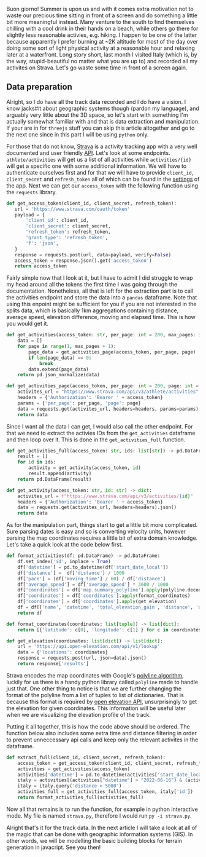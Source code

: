 <!-- # Visualizing Strava acitivities with ThreeJS -->

Buon giorno! 
Summer is upon us and with it comes extra motivation not to waste our precious time sitting in front of a screen and do something a little bit more meaningful instead.
Many venture to the south to find themselves chilling with a cool drink in their hands on a beach, while others go there for slightly less reasonable activies, e.g. hiking. I happen to be one of the latter because apparently I prefer burning at ~2K altitude for most of the day over doing some sort of light physical activity at a reasonable hour and relaxing later at a waterfront. Long story short, last month I visited Italy (which is, by the way, stupid-beautiful no matter what you are up to) and recorded all my activites on Strava.
Let's go waste some time in front of a screen again.

## Data preparation
Alright, so I do have all the track data recorded and I do have a vision. I know jacks#it about geographic systems though (pardon my language), and arguably very little about the 3D space, so let's start with something I'm actually somewhat familiar with and that is data extraction and manipulation. If your are in for `threejs` stuff you can skip this article altogether and go to the next one since in this part I will be using `python` only. 

For those that do not know, [Strava](https://strava.com/) is a activity tracking app with a very well documented and user friendly [API](https://developers.strava.com/docs/reference/). Let's look at some endpoints. `athlete/activities` will get us a list of all activities while `activities/{id}` will get a specific one with some additional information. We will have to authenticate ourselves first and for that we will have to provide `client_id`, `client_secret` and `refresh_token` all of which can be found in the [settings](https://www.strava.com/settings/api) of the app. Next we can get our `access_token` with the following function using the `requests` library.

```python
def get_access_token(client_id, client_secret, refresh_token): 
   url = 'https://www.strava.com/oauth/token' 
   payload = {
       'client_id': client_id, 
       'client_secret': client_secret, 
       'refresh_token': refresh_token, 
       'grant_type': 'refresh_token', 
       'f': 'json', 
   } 
   response = requests.post(url, data=payload, verify=False) 
   access_token = response.json().get('access_token')
   return access_token

```
Fairly simple now that I look at it, but I have to admit I did struggle to wrap my head around all the tokens the first time I was going through the documentation. Nonetheless, all that is left for the extraction part is to call the activities endpoint and store the data into a `pandas` dataframe. Note that using this enpoint might be sufficient for you if you are not interested in the splits data, which is basically 1km aggregations containing distance, average speed, elevation difference, moving and elapsed time. This is how you would get it.

```python
def get_activities(access_token: str, per_page: int = 200, max_pages: int = 1) -> pd.DataFrame:
    data = []
    for page in range(1, max_pages + 1):
        page_data = get_activities_page(access_token, per_page, page)
        if len(page_data) == 0:
            break
        data.extend(page_data)
    return pd.json_normalize(data)

def get_activities_page(access_token, per_page: int = 200, page: int = 1) -> list:
    activites_url = "https://www.strava.com/api/v3/athlete/activities"
    headers = {'Authorization': 'Bearer ' + access_token}
    params = {'per_page': per_page, 'page': page}
    data = requests.get(activites_url, headers=headers, params=params).json()
    return data
```

Since I want all the data I can get, I would also call the other endpoint. For that we need to extract the activies IDs from the `get_activities` dataframe and then loop over it. This is done in the `get_activities_full` function.

```python
def get_activities_full(access_token: str, ids: list[str]) -> pd.DataFrame:
    result = []
    for id in ids:
        activity = get_activity(access_token, id)
        result.append(activity)
    return pd.DataFrame(result)

def get_activity(access_token: str, id: str) -> dict:
    activites_url = f"https://www.strava.com/api/v3/activities/{id}"
    headers = {'Authorization': 'Bearer ' + access_token}
    data = requests.get(activites_url, headers=headers).json()
    return data
```

As for the manipulation part, things start to get a little bit more complicated. Sure parsing dates is easy and so is converting velocity units, however parsing the map coordinates requires a little bit of extra domain knowledge. Let's take a quick look at the code below first.

```python
def format_activities(df: pd.DataFrame) -> pd.DataFrame:    
    df.set_index('id', inplace = True)
    df['datetime'] = pd.to_datetime(df['start_date_local'])
    df['distance'] =  df['distance'] / 1000
    df['pace'] = (df['moving_time'] / 60) / df['distance']
    df['average_speed'] = df['average_speed'] * 3600 / 1000        
    df['coordinates'] = df['map.summary_polyline'].apply(polyline.decode)
    df['coordinates'] = df['coordinates'].apply(format_coordinates)
    df['coordinates'] = df['coordinates'].apply(get_elevation)
    df = df[['name', 'datetime', 'total_elevation_gain', 'distance', 'average_speed', 'pace', 'moving_time', 'elapsed_time', 'coordinates']]    
    return df

def format_coordinates(coordinates: list[tuple]) -> list[dict]:
    return [{'latitude': c[0], 'longitude': c[1] } for c in coordinates]  

def get_elevation(coordinates: list[dict]) -> list[dict]:
    url = 'https://api.open-elevation.com/api/v1/lookup'
    data = {'locations': coordinates}
    response = requests.post(url, json=data).json()
    return response['results']
```
Strava encodes the map coordinates with Google's [polyline algorithm](https://developers.google.com/maps/documentation/utilities/polylinealgorithm), luckily for us there is a handy python library called `polyline` made to handle just that. One other thing to notice is that we are further changing the format of the polyline from a list of tuples to list of dictionaries. That is because this format is required by [open elevation API](https://api.open-elevation.com/), unsurprisingly to get the elevation for given coordinates. This information will be useful later when we are visualizing the elevation profile of the track. 

Putting it all together, this is how the code above should be ordered. The function below also includes some extra time and distance filtering in order to prevent unneccessary api calls and keep only the relevant activites in the dataframe.

```python
def extract_full(client_id, client_secret, refresh_token):
    access_token = get_access_token(client_id, client_secret, refresh_token)
    activities = get_activities(access_token)
    activities['datetime'] = pd.to_datetime(activities['start_date_local'])
    italy = activities[(activities["datetime"] > "2022-06-16") & (activities["datetime"] < "2022-06-25")]
    italy = italy.query('distance > 5000')
    activities_full = get_activities_full(access_token, italy['id'])
    return format_activities_full(activities_full)
```

Now all that remains is to run the function, for example in python interactive mode. My file is named `strava.py`, therefore I would run `py -i strava.py`.

Alright that's it for the track data. In the next article I will take a look at all of the magic that can be done with geographic information systems (GIS). In other words, we will be modelling the basic building blocks for terrain generation in javacript. See you then!

